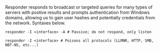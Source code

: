 Responder responds to broadcast or targeted queries for many types of servers with postive results and prompts authentication from Windows domains, allowing us to gain user hashes and potentially credentials from the network. Syntaxes below. 

```shell
responder -I <interface> -A # Passive; do not respond, only listen

responder -I <interface> # Poisons all protocols (LLMNR, HTTP, SMB, NBT-NS, etc...)
```